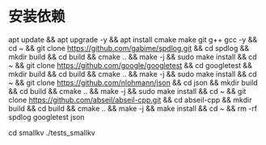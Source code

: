 # 安装依赖

apt update && apt upgrade -y && apt install cmake make git g++ gcc -y && cd ~
&& git clone https://github.com/gabime/spdlog.git && cd spdlog && mkdir build && cd build && cmake .. && make -j && sudo make install && cd ~
&& git clone https://github.com/google/googletest && cd googletest && mkdir build && cd build && cmake .. && make -j && sudo make install && cd ~
&& git clone https://github.com/nlohmann/json && cd json && mkdir build && cd build && cmake .. && make -j && sudo make install && cd ~
&& git clone https://github.com/abseil/abseil-cpp.git && cd abseil-cpp && mkdir build && cd build && cmake .. && make -j && make install && cd ~
&& rm -rf spdlog googletest json



cd smallkv
./tests_smallkv
